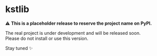 # kstlib

⚠ **This is a placeholder release to reserve the project name on PyPI.**

The real project is under development and will be released soon.  
Please do not install or use this version.

Stay tuned ✨
